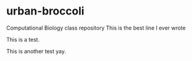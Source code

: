 # urban-broccoli
Computational Biology class repository
This is the best line I ever wrote

This is a test.

This is another test yay.